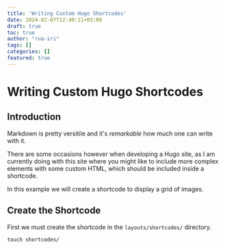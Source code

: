 ```yaml
---
title: 'Writing Custom Hugo Shortcodes'
date: 2024-02-07T12:40:11+03:00
draft: true
toc: true
author: "rua-iri"
tags: []
categories: []
featured: true
---
```


# Writing Custom Hugo Shortcodes


## Introduction

Markdown is pretty versitile and it's _remarkable_ how much one can write with it.

There are some occasions however when developing a Hugo site, as I am currently doing with this site where you might like to include more complex elements with some custom HTML, which should be included inside a shortcode.

In this example we will create a shortcode to display a grid of images.



## Create the Shortcode

First we must create the shortcode in the `layouts/shortcodes/` directory.

```
touch shortcodes/
```





